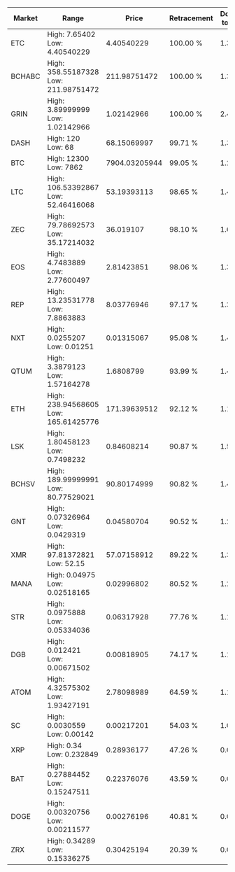 | Market | Range | Price| Retracement | Doubles to 50% |
| --- | --- | --- | --- | --- |
| ETC | High: 7.65402<br />Low: 4.40540229 | 4.40540229 | 100.00 % | 1.37 |
| BCHABC | High: 358.55187328<br />Low: 211.98751472 | 211.98751472 | 100.00 % | 1.35 |
| GRIN | High: 3.89999999<br />Low: 1.02142966 | 1.02142966 | 100.00 % | 2.41 |
| DASH | High: 120<br />Low: 68 | 68.15069997 | 99.71 % | 1.38 |
| BTC | High: 12300<br />Low: 7862 | 7904.03205944 | 99.05 % | 1.28 |
| LTC | High: 106.53392867<br />Low: 52.46416068 | 53.19393113 | 98.65 % | 1.49 |
| ZEC | High: 79.78692573<br />Low: 35.17214032 | 36.019107 | 98.10 % | 1.60 |
| EOS | High: 4.7483889<br />Low: 2.77600497 | 2.81423851 | 98.06 % | 1.34 |
| REP | High: 13.23531778<br />Low: 7.8863883 | 8.03776946 | 97.17 % | 1.31 |
| NXT | High: 0.0255207<br />Low: 0.01251 | 0.01315067 | 95.08 % | 1.45 |
| QTUM | High: 3.3879123<br />Low: 1.57164278 | 1.6808799 | 93.99 % | 1.48 |
| ETH | High: 238.94568605<br />Low: 165.61425776 | 171.39639512 | 92.12 % | 1.18 |
| LSK | High: 1.80458123<br />Low: 0.7498232 | 0.84608214 | 90.87 % | 1.51 |
| BCHSV | High: 189.99999991<br />Low: 80.77529021 | 90.80174999 | 90.82 % | 1.49 |
| GNT | High: 0.07326964<br />Low: 0.0429319 | 0.04580704 | 90.52 % | 1.27 |
| XMR | High: 97.81372821<br />Low: 52.15 | 57.07158912 | 89.22 % | 1.31 |
| MANA | High: 0.04975<br />Low: 0.02518165 | 0.02996802 | 80.52 % | 1.25 |
| STR | High: 0.0975888<br />Low: 0.05334036 | 0.06317928 | 77.76 % | 1.19 |
| DGB | High: 0.012421<br />Low: 0.00671502 | 0.00818905 | 74.17 % | 1.17 |
| ATOM | High: 4.32575302<br />Low: 1.93427191 | 2.78098989 | 64.59 % | 1.13 |
| SC | High: 0.0030559<br />Low: 0.00142 | 0.00217201 | 54.03 % | 1.03 |
| XRP | High: 0.34<br />Low: 0.232849 | 0.28936177 | 47.26 % | 0.00 |
| BAT | High: 0.27884452<br />Low: 0.15247511 | 0.22376076 | 43.59 % | 0.00 |
| DOGE | High: 0.00320756<br />Low: 0.00211577 | 0.00276196 | 40.81 % | 0.00 |
| ZRX | High: 0.34289<br />Low: 0.15336275 | 0.30425194 | 20.39 % | 0.00 |
